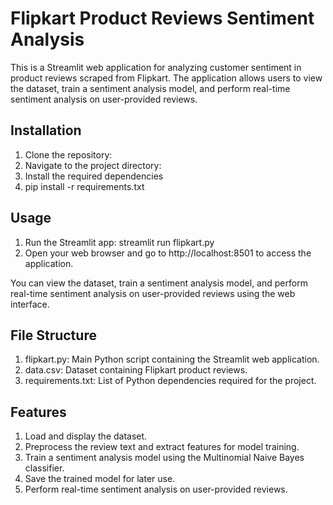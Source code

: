 # Flipkart Product Reviews Sentiment Analysis

This is a Streamlit web application for analyzing customer sentiment in product reviews scraped from Flipkart. The application allows users to view the dataset, train a sentiment analysis model, and perform real-time sentiment analysis on user-provided reviews.

## Installation

1. Clone the repository:
2. Navigate to the project directory:
3. Install the required dependencies
4. pip install -r requirements.txt

## Usage

1. Run the Streamlit app: streamlit run flipkart.py
2. Open your web browser and go to http://localhost:8501 to access the application.

You can view the dataset, train a sentiment analysis model, and perform real-time sentiment analysis on user-provided reviews using the web interface.

## File Structure

1. flipkart.py: Main Python script containing the Streamlit web application.
2. data.csv: Dataset containing Flipkart product reviews.
3. requirements.txt: List of Python dependencies required for the project.

## Features

1. Load and display the dataset.
2. Preprocess the review text and extract features for model training.
3. Train a sentiment analysis model using the Multinomial Naive Bayes classifier.
4. Save the trained model for later use.
5. Perform real-time sentiment analysis on user-provided reviews.
